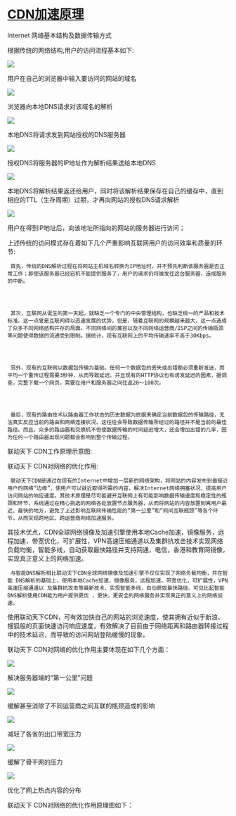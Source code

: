 # [CDN加速原理](https://www.cnblogs.com/wxiaona/p/5867685.html)

Internet 网络基本结构及数据传输方式

根据传统的网络结构,用户的访问流程基本如下:

![](http://www.72e.net/host/images/2010img/host_ico2.gif)

用户在自己的浏览器中输入要访问的网站的域名

![](http://www.72e.net/host/images/2010img/host_ico2.gif)

浏览器向本地DNS请求对该域名的解析

![](http://www.72e.net/host/images/2010img/host_ico2.gif)

本地DNS将请求发到网站授权的DNS服务器

![](http://www.72e.net/host/images/2010img/host_ico2.gif)

授权DNS将服务器的IP地址作为解析结果送给本地DNS

![](http://www.72e.net/host/images/2010img/host_ico2.gif)

本地DNS将解析结果返还给用户，同时将该解析结果保存在自己的缓存中，直到相应的TTL（生存周期）过期，才再向网站的授权DNS请求解析

![](http://www.72e.net/host/images/2010img/host_ico2.gif)

用户在得到IP地址后，向该地址所指向的网站的服务器进行访问；

上述传统的访问模式存在着如下几个严重影响互联网用户的访问效率和质量的环节:

```
 首先，传统的DNS解析过程在将网站主机域名转换为IP地址时，并不预先判断该服务器是否正常工作；即使该服务器已经宕机不能提供服务了，用户的请求仍将被发往这台服务器，造成服务的中断。




 其次，互联网从诞生的第一天起，就缺乏一个专门的中央管理结构，也缺乏统一的产品和技术标准。这一点曾是互联网得以迅速发展的优势。但是，随着互联网的规模越来越大，这一点造成了众多不同网络结构并存的局面。不同网络间的兼容以及不同网络运营商/ISP之间的传输瓶颈等问题使得数据的流通受到限制。据统计，现有互联网上的平均传输速率不高于30Kbps。




 另外，现有的互联网以数据包传输为基础，任何一个数据包的丢失或出错都必须重新发送，而平均一个重传过程需要3秒钟，从而导致延迟。并且现有的HTTP协议也有诱发延迟的因素，据调查，完整下载一个网页，需要在用户和服务器之间往返20～100次。




 最后，现有的路由技术以路由器工作状态的历史数据为依据来确定当前数据包的传输路径，无法真实反应当前的路由和网络连接状况。这往往会导致数据传输所经过的路径并不是当前的最佳路径。而且，众多的路由器和交换机不但使数据传输的时间延迟增大，还会增加出错的几率，因为任何一个路由器出现问题都会影响到整个传输过程。
```

联动天下 CDN工作原理示意图:

联动天下 CDN对网络的优化作用:

```
 联动天下CDN是通过在现有的Internet中增加一层新的网络架构，将网站的内容发布到最接近用户的网络“边缘”，使用户可以就近取得所需的内容，解决Internet网络拥塞状况，提高用户访问网站的响应速度。其技术原理是尽可能避开互联网上有可能影响数据传输速度和稳定性的瓶颈和环节，系统通过在精心挑选的网络各处放置节点服务器，从而将网站的内容放置到离用户最近、最快的地方，避免了上述影响互联网传输性能的“第一公里”和“网间互联瓶颈”等各个环节，从而实现跨地区、跨运营商网络加速服务。
```

其技术优点，CDN全球网络镜像及加速引擎使用本地Cache加速，镜像服务，远程加速，带宽优化，可扩展性，VPN高速压缩通道以及集群抗攻击技术实现网络负载均衡，智能多线，自动获取最快路径并支持网通，电信，香港和教育网镜像，实现真正意义上的网络加速。

```
 与智能DNS解析相比联动天下CDN全球网络镜像及加速引擎不仅仅实现了网络负载均衡，并在智能 DNS解析的基础上，使用本地Cache加速，镜像服务，远程加速，带宽优化，可扩展性，VPN高速压缩通道以 及集群抗攻击等最新技术，实现智能多线，自动获取最快路径。可见比起智能DNS解析使用CDN能为用户提供更优 ，更快，更安全的网络服务并实现真正的意义上的网络加速。
```

使用联动天下CDN，可有效加快自己的网站的浏览速度，使其拥有近似于新浪、搜狐般的页面快速访问响应速度，有效解决了目前由于网络距离和路由器转接过程中的技术延迟，而导致的访问网站登陆缓慢的现象。

联动天下 CDN对网络的优化作用主要体现在如下几个方面：

![](http://www.72e.net/host/images/2010img/host_ico2.gif)

解决服务器端的“第一公里”问题

![](http://www.72e.net/host/images/2010img/host_ico2.gif)

缓解甚至消除了不同运营商之间互联的瓶颈造成的影响

![](http://www.72e.net/host/images/2010img/host_ico2.gif)

减轻了各省的出口带宽压力

![](http://www.72e.net/host/images/2010img/host_ico2.gif)

缓解了骨干网的压力

![](http://www.72e.net/host/images/2010img/host_ico2.gif)

优化了网上热点内容的分布

联动天下 CDN对网络的优化作用原理图如下：



